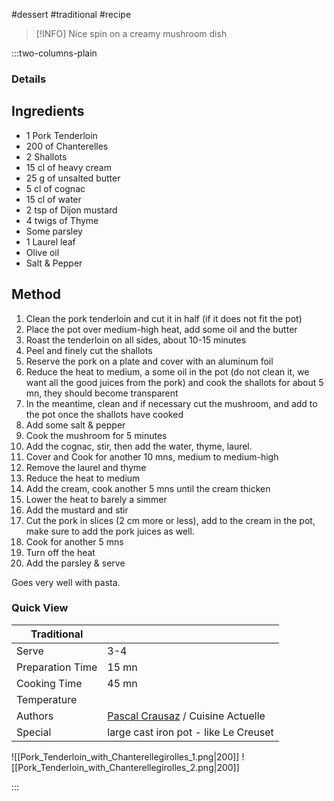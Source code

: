#dessert #traditional #recipe

> [!INFO]
> Nice spin on a creamy mushroom dish

:::two-columns-plain

### Details
## Ingredients

- 1 Pork Tenderloin
- 200 of Chanterelles
- 2 Shallots
- 15 cl of heavy cream
- 25 g of unsalted butter
- 5 cl of cognac
- 15 cl of water
- 2 tsp of Dijon mustard
- 4 twigs of Thyme
- Some parsley
- 1 Laurel leaf
- Olive oil
- Salt & Pepper


## Method

1. Clean the pork tenderloin and cut it in half (if it does not fit the pot)
2. Place the pot over medium-high heat, add some oil and the butter
3. Roast the tenderloin on all sides, about 10-15 minutes
4. Peel and finely cut the shallots
5. Reserve the pork on a plate and cover with an aluminum foil
6. Reduce the heat to medium, a some oil in the pot (do not clean it, we want all the good juices from the pork) and cook the shallots for about 5 mn, they should become transparent
7. In the meantime, clean and if necessary cut the mushroom, and add to the pot once the shallots have cooked
8. Add some salt & pepper
9. Cook the mushroom for 5 minutes
10. Add the cognac, stir, then add the water, thyme, laurel.
11. Cover and Cook for another 10 mns, medium to medium-high
12. Remove the laurel and thyme
13. Reduce the heat to medium
14. Add the cream, cook another 5 mns until the cream thicken
15. Lower the heat to barely a simmer
16. Add the mustard and stir
17. Cut the pork in slices (2 cm more or less), add to the cream in the pot, make sure to add the pork juices as well.
18. Cook for another 5 mns
19. Turn off the heat
20. Add the parsley & serve

  

Goes very well with pasta.





### Quick View
| Traditional      |                                                |
| ---------------- | ---------------------------------------------- |
| Serve            | 3-4                                            |
| Preparation Time | 15 mn                                          |
| Cooking Time     | 45 mn                                          |
| Temperature      |                                                |
| Authors          | [Pascal Crausaz](mailto:pascal@askpascal.com) / Cuisine Actuelle |
| Special          | large cast iron pot - like Le Creuset          |

![[Pork_Tenderloin_with_Chanterellegirolles_1.png|200]]
![[Pork_Tenderloin_with_Chanterellegirolles_2.png|200]]

:::

